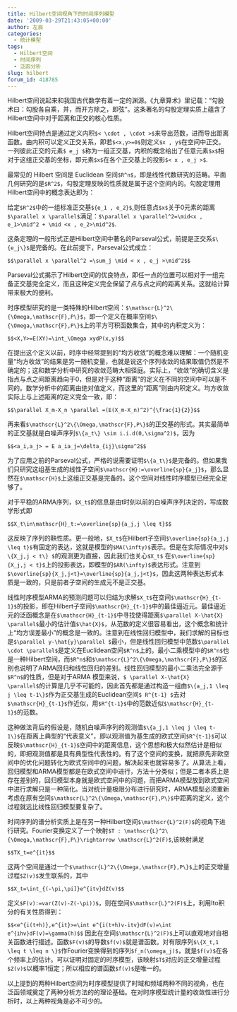 ```yaml
---
title: Hilbert空间视角下的时间序列模型
date: '2009-03-29T21:43:05+00:00'
author: 左辰
categories:
  - 统计模型
tags:
  - Hilbert空间
  - 时间序列
  - 泛函分析
slug: hilbert
forum_id: 418785
---
```


Hilbert空间说起来和我国古代数学有着一定的渊源。《九章算术》里记载：“勾股术曰：勾股各自乘，并，而开方除之，即弦”。这条著名的勾股定理实质上蕴含了Hilbert空间中对于距离和正交的核心性质。

Hilbert空间特点是通过定义内积`$< \cdot , \cdot >$`来导出范数，进而导出距离函数。由内积可以定义正交关系，即若`$<x,y>=0$`则定义`$x , y$`在空间中正交。一列彼此正交的元素`$ e_j $`称为一组正交基，内积的概念给出了任意元素`$x$`相对于这组正交基的坐标，即元素`$x$`在各个正交基上的投影`$< x , e_j >$`.

最常见的 Hilbert 空间是 Euclidean 空间`$R^n$`，即是线性代数研究的范畴。平面几何研究的是`$R^2$`，勾股定理反映的性质就是属于这个空间内的。勾股定理用Hilbert空间中的概念表达即为：

给定`$R^2$`中的一组标准正交基`${e_1 , e_2}$`,则任意点`$x$`关于0元素的距离`$\parallel x \parallel$`满足：`$\parallel x \parallel^2=\mid<x , e_1>\mid^2 + \mid <x , e_2>\mid^2$`.

这条定理的一般形式正是Hilbert空间中著名的Parseval公式，前提是正交系`$\{e_j\}$`是完备的。在此前提下，Parseval公式成立：

  `$$\parallel x \parallel^2 =\sum_j \mid < x , e_j >\mid^2$$`

Parseval公式揭示了Hilbert空间的优良特点，即任一点的位置可以相对于一组完备正交基完全定义，而且这种定义完全保留了点与点之间的距离关系。这就给计算带来极大的便利。

时序模型研究的是一类特殊的Hilbert空间：`$\mathscr{L}^2\{\Omega,\mathscr{F},P\}$`，即一个定义在概率空间`$\{\Omega,\mathscr{F},P\}$`上的平方可积函数集合，其中的内积定义为：

`$$<X,Y>=E(XY)=\int_\Omega xydP(x,y)$$`

在提出这个定义以前，时序中经常提到的“均方收敛”的概念难以理解：一个随机变量“均方收敛”的结果是另一随机变量，也就是说这个序列收敛的结果取值仍然是不确定的；这和数学分析中研究的收敛范畴大相径庭。实际上，“收敛”的确切含义是指点与点之间距离趋向于0，但是对于这种“距离”的定义在不同的空间中可以是不同的。数学分析中的距离由绝对值定义，而这里的“距离”则由内积定义。均方收敛实际上与上述距离的定义完全一致，即：

`$$\parallel X_m-X_n \parallel =(E(X_m-X_n)^2)^{\frac{1}{2}}$$`

再来看`$\mathscr{L}^2\{\Omega,\mathscr{F},P\}$`的正交基的形式。其实最简单的正交基就是白噪声序列`$\{a_t\} \sim i.i.d(0,\sigma^2)$`，因为

`$$<a_i,a_j> = E a_ia_j=\delta_{ij}\sigma^2$$`

为了应用之前的Parseval公式，严格的说需要证明`$\{a_t\}$`是完备的。但如果我们只研究这组基生成的线性子空间`$\mathscr{H}:=\overline{sp}{a_j}$`，那么显然在`$\mathscr{H}$`上这组正交基是完备的。这个空间对线性时序模型已经完全足够了。

对于平稳的ARMA序列，`$X_t$`的信息是由t时刻以前的白噪声序列决定的，写成数学形式即

`$$X_t\in\mathscr{H}_t:=\overline{sp}{a_j,j \leq t}$$`

这反映了序列的鞅性质。更一般地，`$X_t$`在Hilbert子空间`$\overline{sp}{a_j,j \leq t}$`有固定的表达，这就是模型的`$MA(\infty)$`表示。但是在实际情况中对`$ \{X_j,j < t\} $`的观测更为直接，因此我们也关心`$X_t$` 在`$\overline{sp}{X_j,j < t}$`上的投影表达，即模型的`$AR(\infty)$`表达形式。注意到`$\overline{sp}{X_j,j<t}=\overline{sp}{a_j,j<t}$`，因此这两种表达形式本质是一致的，只是前者子空间的生成元不是正交基。

线性时序模型ARMA的预测问题可以归结为求解`$X_t$`在空间`$\mathscr{H}_{t-1}$`的投影，即在Hilbert子空间`$\mathscr{H}_{t-1}$`中的最佳逼近元。最佳逼近元的泛函概念是在`$\mathscr{H}_{t-1}$`中寻找使得距离`$\parallel X-\hat{X} \parallel$`最小的估计值`$\hat{X}$`，从范数的定义很容易看出，这个概念和统计上“均方误差最小”的概念是一致的。注意到在线性回归模型中，我们求解的目标也是`$\parallel y-\hat{y}\parallel $`最小，但是线性回归模型中范数`$\parallel \cdot \parallel$`是定义在Euclidean空间`$R^n$`上的。最小二乘模型中的`$R^n$`也是一种Hilbert空间，而`$R^n$`和`$\mathscr{L}^2\{\Omega,\mathscr{F},P\}$`的区别也说明了ARMA回归和线性回归的差别。线性回归模型的最小二乘法完全源于`$R^n$`的性质，但是对于ARMA 模型来说，`$ \parallel X-\hat{X} \parallel$`的计算是几乎不可能的，因此首先都是通过构造一组由`$\{a_j,1 \leq j \leq t-1\}$`作为正交基生成的Euclidean空间`$ R^{t-1} $`去对`$\mathscr{H}_{t-1}$`作近似，用`$R^{t-1}$`中的范数近似`$\mathscr{H}_{t-1}$`的范数。

这种做法背后的假设是，随机白噪声序列的观测值`$\{a_j,1 \leq j \leq t-1\}$`在距离上典型的“代表意义”，即以观测值为基生成的欧式空间`$R^{t-1}$`可以反映`$\mathscr{H}_{t-1}$`空间中的距离信息，这个思想和极大似然估计是相似的，即把观测值都是具有典型性代表性的。有了这个空间的变换，就把原先非欧空间中的优化问题转化为欧式空间中的问题，解决起来也就容易多了。从算法上看，回归模型和ARMA模型都是在欧式空间中进行，方法十分类似；但是二者本质上是存在差别的，回归模型本身就是欧式空间中的问题，而把ARMA模型放到欧式空间中进行求解只是一种简化。当对统计量极限分布进行研究时，ARMA模型必须重新考虑在原有空间`$\mathscr{L}^2\{\Omega,\mathscr{F},P\}$`中距离的定义，这个过程就远比线性回归模型要复杂了。

时间序列的谱分析实质上是在另一种Hilbert空间`$\mathscr{L}^2(F)$`的视角下进行研究。Fourier变换定义了一个映射`$T : \mathscr{L}^2\{\Omega,\mathscr{F},P\}\rightarrow \mathscr{L}^2(F)$`,该映射满足

`$$TX_t=e^{it}$$`

这两个空间是通过一个`$\mathscr{L}^2\{\Omega,\mathscr{F},P\}$`上的正交增量过程`$Z(v)$`发生联系的，其中

`$$X_t=\int_{(-\pi,\pi]}e^{itv}dZ(v)$$`

定义`$F(v):=var(Z(v)-Z(-\pi))$`，则在空间`$\mathscr{L}^2(F)$`上，利用Ito积分的有关性质得到：

`$$<e^{i(t+h)},e^{it}>=\int e^{i(t+h)v-itv}dF(v)=\int e^{ihv}dF(v)=\gamma(h)$$`
因此在空间`$\mathscr{L}^2(F)$`上可以直观地对自相关函数进行描述。函数`$F(v)$`的导数`$f(v)$`就是谱函数。对有限序列`$\{X_t,1 \leq t \leq n \}$`作Fourier变换得到的序列`$f_n(\omega_j)$`，就是`$f(v)$`在各个频率上的估计。可以证明对固定的时序模型，该映射`$T$`对应的正交增量过程`$Z(v)$`以概率1恒定；所以相应的谱函数`$f(v)$`是唯一的。

以上提到的两种Hilbert空间为时序模型提供了时域和频域两种不同的视角，也在泛函领域奠定了两种分析方法的的理论基础。在对时序模型统计量的收敛性进行分析时，以上两种视角是必不可少的。

